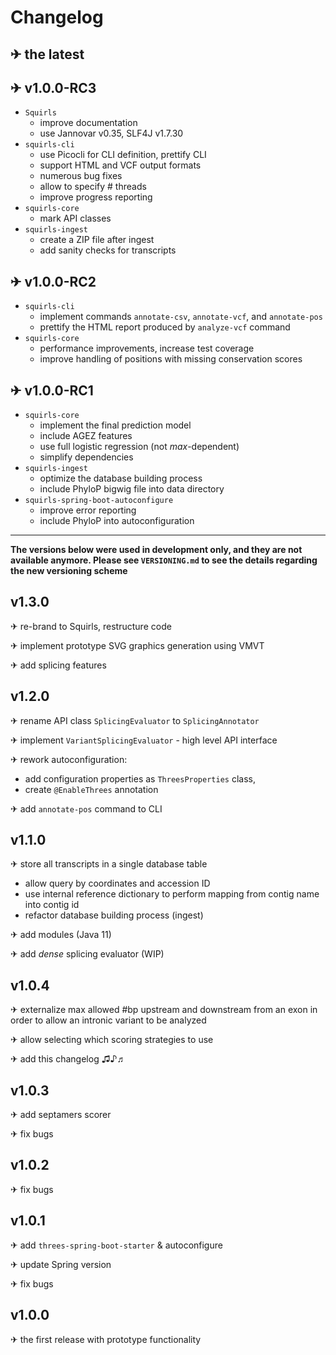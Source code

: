 # Changelog

## ✈ the latest

## ✈ v1.0.0-RC3
- `Squirls`
  - improve documentation
  - use Jannovar v0.35, SLF4J v1.7.30
- `squirls-cli`
  - use Picocli for CLI definition, prettify CLI
  - support HTML and VCF output formats
  - numerous bug fixes
  - allow to specify # threads
  - improve progress reporting
- `squirls-core`
  - mark API classes
- `squirls-ingest`
  - create a ZIP file after ingest
  - add sanity checks for transcripts

## ✈ v1.0.0-RC2
- `squirls-cli`
  - implement commands `annotate-csv`, `annotate-vcf`, and `annotate-pos`
  - prettify the HTML report produced by `analyze-vcf` command
- `squirls-core`
  - performance improvements, increase test coverage
  - improve handling of positions with missing conservation scores

## ✈ v1.0.0-RC1
- `squirls-core`
  - implement the final prediction model
  - include AGEZ features
  - use full logistic regression (not *max*-dependent)
  - simplify dependencies  
- `squirls-ingest`
  - optimize the database building process
  - include PhyloP bigwig file into data directory
- `squirls-spring-boot-autoconfigure`
  - improve error reporting 
  - include PhyloP into autoconfiguration
 
---
**The versions below were used in development only, and they are not available anymore. 
Please see `VERSIONING.md` to see the details regarding the new versioning scheme** 

## v1.3.0
✈ re-brand to Squirls, restructure code

✈ implement prototype SVG graphics generation using VMVT

✈ add splicing features 

## v1.2.0
✈ rename API class `SplicingEvaluator` to `SplicingAnnotator`

✈ implement `VariantSplicingEvaluator` - high level API interface

✈ rework autoconfiguration:
- add configuration properties as `ThreesProperties` class,
- create `@EnableThrees` annotation

✈ add `annotate-pos` command to CLI

## v1.1.0
✈ store all transcripts in a single database table
- allow query by coordinates and accession ID
- use internal reference dictionary to perform mapping from contig name into contig id
- refactor database building process (ingest)

✈ add modules (Java 11) 

✈ add *dense* splicing evaluator (WIP)

## v1.0.4
✈ externalize max allowed #bp upstream and downstream from an exon in order to allow an intronic variant to be analyzed

✈ allow selecting which scoring strategies to use

✈ add this changelog ♫♪♬

## v1.0.3
✈ add septamers scorer

✈ fix bugs

## v1.0.2
✈ fix bugs

## v1.0.1
✈ add `threes-spring-boot-starter` & autoconfigure

✈ update Spring version

✈ fix bugs

## v1.0.0
✈ the first release with prototype functionality